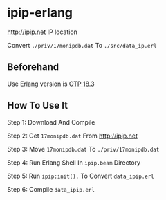 # ipip-erlang
http://ipip.net IP location

Convert `./priv/17monipdb.dat` To `./src/data_ip.erl`

## Beforehand
Use Erlang version is [OTP 18.3](http://www.erlang.org/downloads/18.3)

## How To Use It
Step 1: Download And Compile

Step 2: Get `17monipdb.dat` From http://ipip.net

Step 3: Move `17monipdb.dat` To `./priv/17monipdb.dat`

Step 4: Run Erlang Shell In `ipip.beam` Directory

Step 5: Run `ipip:init().` To Convert `data_ipip.erl`

Step 6: Compile `data_ipip.erl`


